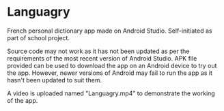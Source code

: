 # Languagry
French personal dictionary app made on Android Studio. Self-initiated as part of school project.

Source code may not work as it has not been updated as per the requirements of the most recent version of Android Studio. 
APK file provided can be used to download the app on an Android device to try out the app. However, newer versions of Android
may fail to run the app as it hasn't been updated to suit them. 

A video is uploaded named "Languagry.mp4" to demonstrate the working of the app.
